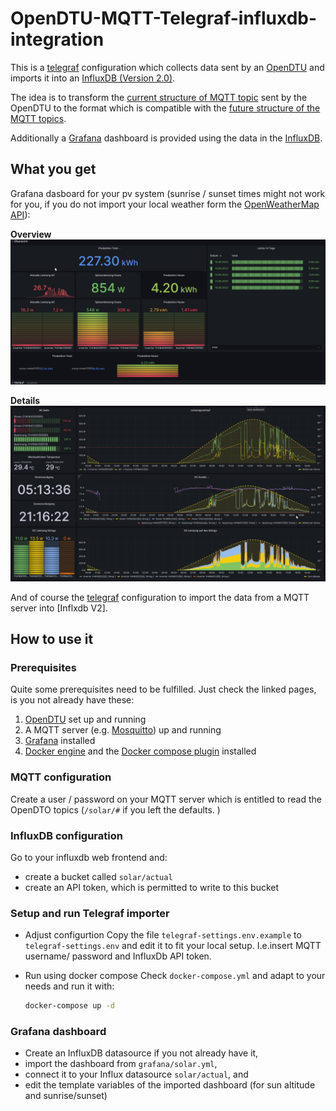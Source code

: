# OpenDTU-MQTT-Telegraf-influxdb-integration

This is a [telegraf](https://docs.influxdata.com/telegraf/v1.27/) configuration which collects data sent by an [OpenDTU](https://github.com/tbnobody/OpenDTU) and imports it into an 
[InfluxDB (Version 2.0)]([https://www.influxdata.com/products/influxdb-overview/).

The idea is to transform the [current structure of MQTT topic](https://github.com/tbnobody/OpenDTU/blob/master/docs/MQTT_Topics.md) sent by the OpenDTU to the format which is compatible with the [future structure of the MQTT topics](https://github.com/tbnobody/OpenDTU/discussions/317#discussioncomment-4345649).

Additionally a [Grafana](https://grafana.com) dashboard is provided using the data in the [InfluxDB](https://docs.influxdata.com/influxdb/v2.7/).

## What you get

Grafana dasboard for your pv system (sunrise / sunset times might not work for you, if you do not import your local weather form the [OpenWeatherMap API](https://openweathermap.org)):

**Overview**
![Overview](./images/grafana-overview.png)

**Details**
![Details](./images/grafana-details.png)


And of course the [telegraf](https://docs.influxdata.com/telegraf/v1.27/) configuration to import the data from a MQTT server into [Inflxdb V2].

## How to use it

### Prerequisites

Quite some prerequisites need to be fulfilled. Just check the linked pages, is you not already have these:

1. [OpenDTU](https://github.com/tbnobody/OpenDTU) set up and running
2. A MQTT server (e.g. [Mosquitto](https://mosquitto.org)) up and running
3. [Grafana](https://grafana.com) installed
4. [Docker engine](https://docs.docker.com/engine/install/) and the [Docker compose plugin](https://docs.docker.com/compose/install/) installed 

### MQTT configuration

Create a user / password on your MQTT server which is entitled to read the OpenDTO topics (`/solar/#` if you left the defaults. )

### InfluxDB configuration

Go to your influxdb web frontend and:
- create a bucket called `solar/actual`
- create an API token, which is permitted to write to this bucket

### Setup and run Telegraf importer

- Adjust configurtion
  Copy the file `telegraf-settings.env.example` to `telegraf-settings.env` and edit it to fit your local setup. I.e.insert MQTT username/ password and InfluxDb API token.

- Run using docker compose
  Check `docker-compose.yml` and adapt to your needs and run it with:
  ```bash
  docker-compose up -d
  ```

### Grafana dashboard

- Create an InfluxDB datasource if you not already have it,
- import the dashboard from `grafana/solar.yml`,
- connect it to your Influx datasource `solar/actual`, and
- edit the template variables of the imported dashboard (for sun altitude and sunrise/sunset)
